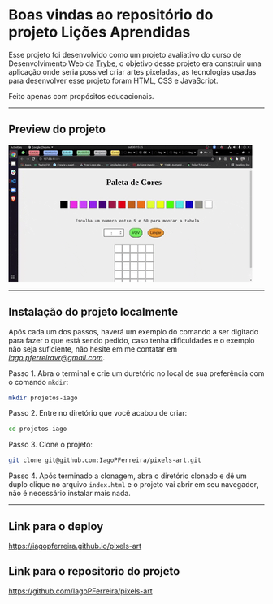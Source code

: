 # Boas vindas ao repositório do projeto Lições Aprendidas

Esse projeto foi desenvolvido como um projeto avaliativo do curso de Desenvolvimento Web da [Trybe](https://www.betrybe.com/?utm_medium=cpc&utm_source=google&utm_campaign=Brand&utm_content=ad03_din_h), o objetivo desse projeto era construir uma aplicação onde seria possivel criar artes pixeladas, as tecnologias usadas para desenvolver esse projeto foram HTML, CSS e JavaScript.

Feito apenas com propósitos educacionais.

---

## Preview do projeto

![preview](./preview.gif)

---

## Instalação do projeto localmente

Após cada um dos passos, haverá um exemplo do comando a ser digitado para fazer o que está sendo pedido, caso tenha dificuldades e o exemplo não seja suficiente, não hesite em me contatar em *iago.pferreiravr@gmail.com*.

Passo 1. Abra o terminal e crie um duretório no local de sua preferência com o comando `mkdir`:

~~~bash
mkdir projetos-iago
~~~

Passo 2. Entre no diretório que você acabou de criar:

~~~bash
cd projetos-iago
~~~

Passo 3. Clone o projeto:

~~~bash
git clone git@github.com:IagoPFerreira/pixels-art.git
~~~

Passo 4. Após terminado a clonagem, abra o diretório clonado e dê um duplo clique no arquivo `index.html` e o projeto vai abrir em seu navegador, não é necessário instalar mais nada.

---

## Link para o deploy

<https://iagopferreira.github.io/pixels-art>

## Link para o repositorio do projeto

<https://github.com/IagoPFerreira/pixels-art>
